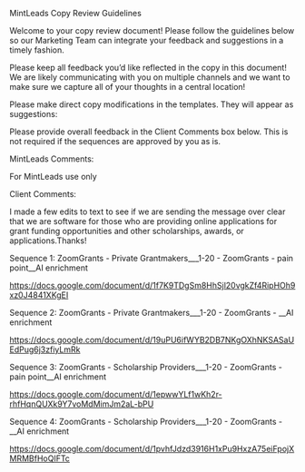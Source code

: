 MintLeads Copy Review Guidelines 


Welcome to your copy review document! Please follow the guidelines below so our Marketing Team can integrate your feedback and suggestions in a timely fashion. 


Please keep all feedback you’d like reflected in the copy in this document! We are likely communicating with you on multiple channels and we want to make sure we capture all of your thoughts in a central location!


Please make direct copy modifications in the templates. They will appear as suggestions:


Please provide overall feedback in the Client Comments box below. This is not required if the sequences are approved by you as is. 


MintLeads Comments: 

For MintLeads use only 

Client Comments: 

I made a few edits to text to see if we are sending the message over clear that we are software for those who are providing online applications for grant funding opportunities and other scholarships, awards, or applications.Thanks!


Sequence 1: ZoomGrants - Private Grantmakers___1-20 - ZoomGrants - pain point__AI enrichment


https://docs.google.com/document/d/1f7K9TDgSm8HhSjl20vgkZf4RipHOh9xz0J4841XKgEI 


Sequence 2: ZoomGrants - Private Grantmakers___1-20 - ZoomGrants - __AI enrichment


https://docs.google.com/document/d/19uPU6ifWYB2DB7NKgOXhNKSASaUEdPug6j3zfiyLmRk 


Sequence 3: ZoomGrants - Scholarship Providers___1-20 - ZoomGrants - pain point__AI enrichment


https://docs.google.com/document/d/1epwwYLf1wKh2r-rhfHqnQUXk9Y7voMdMimJm2aL-bPU 


Sequence 4: ZoomGrants - Scholarship Providers___1-20 - ZoomGrants - __AI enrichment


https://docs.google.com/document/d/1pvhfJdzd3916H1xPu9HxzA75eiFpojXMRMBfHoQIFTc 
